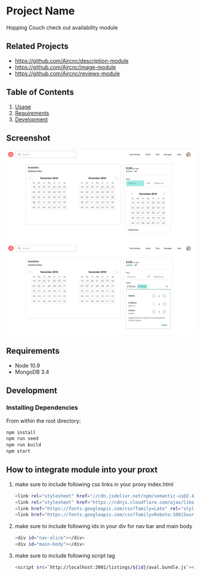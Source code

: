 # Project Name

Hopping Couch check out availability module

## Related Projects

  - https://github.com/Aircnc/description-module
  - https://github.com/Aircnc/image-module
  - https://github.com/Aircnc/reviews-module

## Table of Contents

1. [Usage](#Usage)
2. [Requirements](#requirements)
3. [Development](#development)

## Screenshot

![Screenshot1 of module](./__img__/checkout_snap.png)
![Screenshot2 of module](./__img__/guest_snap.png)

## Requirements


- Node 10.9
- MongoDB 3.4

## Development

### Installing Dependencies

From within the root directory:

```sh
npm install
npm run seed
npm run build
npm start
```

## How to integrate module into your proxt
1. make sure to include following css links in your proxy index.html
    ```sh
    <link rel="stylesheet" href="//cdn.jsdelivr.net/npm/semantic-ui@2.4.0/dist/semantic.min.css">
    <link rel="stylesheet" href="https://cdnjs.cloudflare.com/ajax/libs/font-awesome/4.7.0/css/font-awesome.min.css">
    <link href="https://fonts.googleapis.com/css?family=Lato" rel="stylesheet">
    <link href="https://fonts.googleapis.com/css?family=Roboto:100|Source+Sans+Pro:200" rel="stylesheet">
    ```
2. make sure to include following ids in your div for nav bar and main body
    ```sh
    <div id="nav-alice"></div>
    <div id="main-body"></div>
    ```
3. make sure to include following script tag
    ```sh
    <script src=`http://localhost:3001/listings/${id}/aval.bundle.js`></script>
    ```